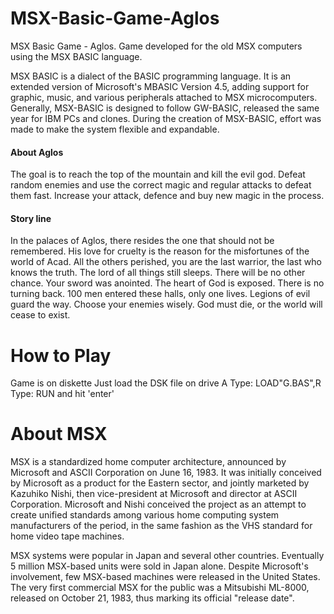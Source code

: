 # MSX-Basic-Game-Aglos
MSX Basic Game - Aglos. Game developed for the old MSX computers using the MSX BASIC language. 

MSX BASIC is a dialect of the BASIC programming language. It is an extended version of Microsoft's MBASIC Version 4.5, adding support for graphic, music, and various peripherals attached to MSX microcomputers. Generally, MSX-BASIC is designed to follow GW-BASIC, released the same year for IBM PCs and clones. During the creation of MSX-BASIC, effort was made to make the system flexible and expandable.

#### About Aglos
The goal is to reach the top of the mountain and kill the evil god. Defeat random enemies and use the correct magic and regular attacks to defeat them fast. Increase your attack, defence and buy new magic in the process.

#### Story line
In the palaces of Aglos, there resides the one that should not be remembered. His love for cruelty is the reason for the misfortunes of the world of Acad. All the others perished, you are the last warrior, the last who knows the truth. The lord of all things still sleeps. There will be no other chance. Your sword was anointed. The heart of God is exposed. There is no turning back. 100 men entered these halls, only one lives. Legions of evil guard the way. Choose your enemies wisely. God must die, or the world will cease to exist.

# How to Play
Game is on diskette
Just load the DSK file on drive A
Type: LOAD"G.BAS",R
Type: RUN and hit 'enter'

# About MSX
MSX is a standardized home computer architecture, announced by Microsoft and ASCII Corporation on June 16, 1983. It was initially conceived by Microsoft as a product for the Eastern sector, and jointly marketed by Kazuhiko Nishi, then vice-president at Microsoft and director at ASCII Corporation. Microsoft and Nishi conceived the project as an attempt to create unified standards among various home computing system manufacturers of the period, in the same fashion as the VHS standard for home video tape machines.

MSX systems were popular in Japan and several other countries. Eventually 5 million MSX-based units were sold in Japan alone. Despite Microsoft's involvement, few MSX-based machines were released in the United States. The very first commercial MSX for the public was a Mitsubishi ML-8000, released on October 21, 1983, thus marking its official "release date".

